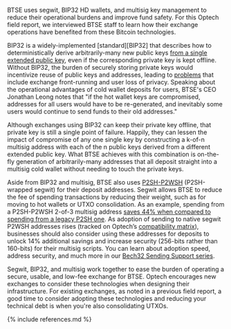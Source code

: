 BTSE uses segwit, BIP32 HD wallets, and multisig key management to reduce their operational burdens and improve fund safety. For this Optech field report, we interviewed BTSE staff to learn how their exchange operations have benefited from these Bitcoin technologies.

BIP32 is a widely-implemented [standard][BIP32] that describes how to deterministically derive arbitrarily-many new public keys [from a single extended public key](https://github.com/bitcoin/bips/blob/master/bip-0032.mediawiki#Unsecure_money_receiver_NmisubHsub0), even if the corresponding private key is kept offline. Without BIP32, the burden of securely storing private keys would incentivize reuse of public keys and addresses, leading to [problems](https://en.bitcoin.it/wiki/Address_reuse) that include exchange front-running and user loss of privacy. Speaking about the operational advantages of cold wallet deposits for users, BTSE's CEO Jonathan Leong notes that "if the hot wallet keys are compromised, addresses for all users would have to be re-generated, and inevitably some users would continue to send funds to their old addresses."

Although exchanges using BIP32 can keep their private key offline, that private key is still a single point of failure. Happily, they can lessen the impact of compromise of any one single key by constructing a k-of-n multisig address with each of the n public keys derived from a different extended public key. What BTSE achieves with this combination is on-the-fly generation of arbitrarily-many addresses that all deposit straight into a multisig cold wallet without needing to touch the private keys.

Aside from BIP32 and multisig, BTSE also uses [P2SH-P2WSH](https://bitcoincore.org/en/segwit_wallet_dev/#complex-script-support) (P2SH-wrapped segwit) for their deposit addresses. Segwit allows BTSE to reduce the fee of spending transactions by reducing their weight, such as for moving to hot wallets or UTXO consolidation. As an example, spending from a P2SH-P2WSH 2-of-3 multisig address [saves 44% when compared to spending from a legacy P2SH one](https://en.bitcoin.it/wiki/Techniques_to_reduce_transaction_fees#P2SH-wrapped_segwit). As adoption of sending to native segwit P2WSH addresses rises (tracked on Optech’s [compatibility matrix](https://bitcoinops.org/en/compatibility/)), businesses should also consider using these addresses for deposits to unlock 14% additional savings and increase security (256-bits rather than 160-bits) for their multisig scripts. You can learn about adoption speed, address security, and much more in our [Bech32 Sending Support series](https://bitcoinops.org/en/bech32-sending-support/).

Segwit, BIP32, and multisig work together to ease the burden of operating a secure, usable, and low-fee exchange for BTSE. Optech encourages new exchanges to consider these technologies when designing their infrastructure. For existing exchanges, as noted in a previous field report, a good time to consider adopting these technologies and reducing your technical debt is when you're also consolidating UTXOs.

{% include references.md %}
